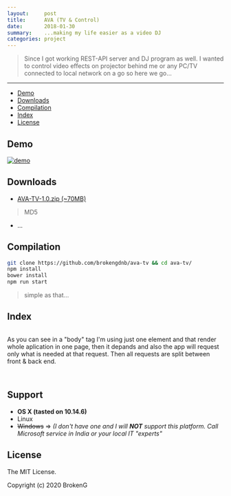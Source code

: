 ```yaml
---
layout:     post
title:      AVA (TV & Control)
date:       2018-01-30
summary:    ...making my life easier as a video DJ
categories: project
---
```


> Since I got working REST-API server and DJ program as well. I wanted to control video effects on projector behind me or any PC/TV connected to local network on a go so here we go... 

---

- [Demo](#demo)
- [Downloads](#downloads)
- [Compilation](#compilation)
- [Index](#index)
- [License](#license)

## Demo

[![demo](https://github.com/brokengdnb/ava-tv/blob/master/demo.gif?raw=true "demo")](https://github.com/brokengdnb/me "demo")

## Downloads

- [AVA-TV-1.0.zip (~70MB)](https://github.com/brokengdnb/ava-tv/releases/tag/v1)

> MD5
- ...

## Compilation

```bash
git clone https://github.com/brokengdnb/ava-tv && cd ava-tv/
npm install
bower install
npm run start
```
> simple as that...

## Index


```jade

```

As you can see in a "body" tag I'm using just one element and that render whole aplication in one page, then it depands and also the app will request only what is needed at that request. Then all requests are split between front & back end.

```javascript

```

```javascript

```

## Support

- **OS X (tasted on 10.14.6)**
- Linux
- ~~Windows~~  => *(I don't have one and I will **NOT** support this platform. Call Microsoft service in India or your local IT "experts"*


## License

The MIT License.

Copyright (c) 2020 BrokenG


